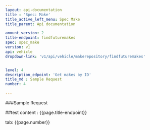 ```yaml
---
layout: api-documentation
title : 'Spec: Make'
title_active_left_menu: Spec Make
title_parent: Api documentation

amount_version: 2
title-endpoint: findfuturemakes
spec: spec_make
version: v1
api: vehicle
dropdown-link: 'v1/api/vehicle/makerepository/findfuturemakes'


level: 4
description_edpoint: 'Get makes by ID'
title_md : Sample Request
number: 4

---
```


###Sample Request

##test content : {{page.title-endpoint}} 

tab: {{page.number}} 

